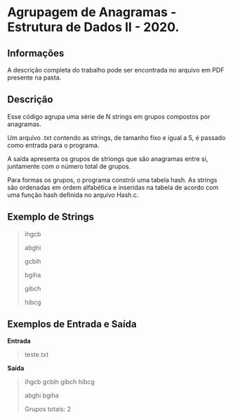 # Agrupagem de Anagramas - Estrutura de Dados II - 2020. 
  
## Informações

A descrição completa do trabalho pode ser encontrada no arquivo em PDF presente na pasta.

## Descrição

Esse código agrupa uma série de N strings em grupos compostos por anagramas. 

Um arquivo .txt contendo as strings, de tamanho fixo e igual a 5, é passado como entrada para o programa. 

A saída apresenta os grupos de striongs que são anagramas entre si, juntamente com o número total de grupos.

Para formas os grupos, o programa constrói uma tabela hash. As strings são ordenadas em ordem alfabética e inseridas na tabela de acordo com uma função hash definida no arquivo Hash.c.

## Exemplo de Strings

>ihgcb
>
>abghi
>
>gcbih
>
>bgiha
>
>
>gibch
>
>hibcg

## Exemplos de Entrada e Saída

**Entrada**

>teste.txt

**Saída**

>ihgcb gcbih gibch hibcg
>
>abghi bgiha
>
>Grupos totais: 2